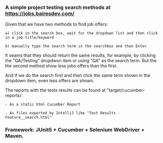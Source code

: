 ### A simple project testing search methods at https://jobs.bairesdev.com/

Given that we have two methods to find job offers:

	a) click in the search box, wait for the dropdown list and then click in a job title/keyword
	
	b) manually type the search term in the searchbox and then Enter

It seams that they should return the same results, for example, by clicking the "QA/Testing" dropdwon item or using "QA" as the search term. 
But the the second method show less jobs offers than the first.

And if we do the search first and then click the same term shown in the dropdown item, even less offers are shown.

The reports with the tests results can be found at "target/cucumber-reports/:

	- As a static html Cucumber Report
	
	- As files exported by IntelliJ like "Test Results - Feature__search.html"

### Framework: JUnit5 + Cucumber + Selenium WebDriver + Maven. 
